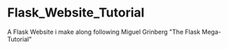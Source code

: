 # Flask_Website_Tutorial
A Flask Website i make along following Miguel Grinberg "The Flask Mega-Tutorial"
